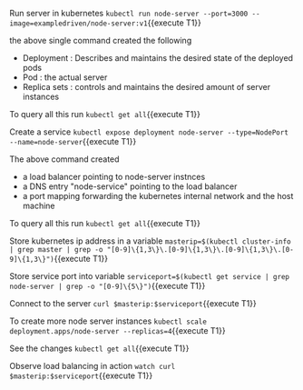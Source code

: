 Run server in kubernetes `kubectl run node-server --port=3000 --image=exampledriven/node-server:v1`{{execute T1}}

the above single command created the following 
- Deployment : Describes and maintains the desired state of the deployed pods
- Pod : the actual server
- Replica sets : controls and maintains the desired amount of server instances

To query all this run  `kubectl get all`{{execute T1}}

Create a service `kubectl expose deployment node-server --type=NodePort --name=node-server`{{execute T1}}

The above command created
- a load balancer pointing to node-server instnces
- a DNS entry "node-service" pointing to the load balancer
- a port mapping forwarding the kubernetes internal network and the host machine 

To query all this run  `kubectl get all`{{execute T1}}

Store kubernetes ip address in a variable `masterip=$(kubectl cluster-info | grep master | grep -o "[0-9]\{1,3\}\.[0-9]\{1,3\}\.[0-9]\{1,3\}\.[0-9]\{1,3\}")`{{execute T1}}

Store service port into variable `serviceport=$(kubectl get service | grep node-server | grep -o "[0-9]\{5\}")`{{execute T1}}

Connect to the server `curl $masterip:$serviceport`{{execute T1}}

To create more node server instances  `kubectl scale deployment.apps/node-server --replicas=4`{{execute T1}}

See the changes `kubectl get all`{{execute T1}}

Observe load balancing in action `watch curl $masterip:$serviceport`{{execute T1}}





